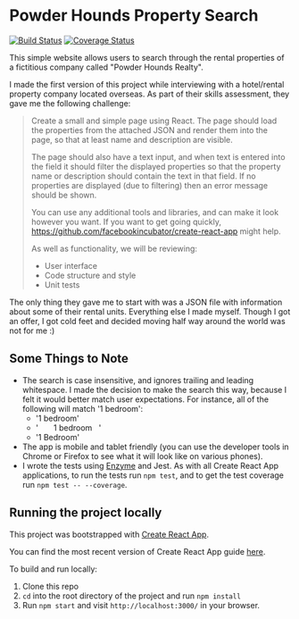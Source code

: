 # Powder Hounds Property Search

[![Build Status](https://travis-ci.com/devinsm/powder-hounds-search.svg?token=2SsqxwGeje9ofPzWHxo7&branch=master)](https://travis-ci.com/devinsm/powder-hounds-search) [![Coverage Status](https://coveralls.io/repos/github/devinsm/htm-property-search/badge.svg?branch=master&t=Qej9jB)](https://coveralls.io/github/devinsm/htm-property-search?branch=master)

This simple website allows users to search through the rental properties of a
fictitious company called "Powder Hounds Realty".

I made the first version of this project while interviewing with a hotel/rental property company
located overseas. As part of their skills assessment, they gave me the following challenge:

>Create a small and simple page using React. The page should load the properties from
>the attached JSON and render them into the page, so that at least name and description
>are visible.
>
>The page should also have a text input, and when text is entered into the field it should
>filter the displayed properties so that the property name or description should contain
>the text in that field. If no properties are displayed (due to filtering) then an error
>message should be shown.
>
>You can use any additional tools and libraries, and can make it look however you want.
>If you want to get going quickly, https://github.com/facebookincubator/create-react-app might help.
>
>As well as functionality, we will be reviewing:
>- User interface
>- Code structure and style
>- Unit tests

The only thing they gave me to start with was a JSON file with information about
some of their rental units. Everything else I made myself. Though I got an offer,
I got cold feet and decided moving half way around the world was not for me :)

## Some Things to Note
- The search is case insensitive, and ignores trailing and leading whitespace.
I made the decision to make the search this way, because I felt it would better
match user expectations. For instance, all of the following will match '1 bedroom':
  - '1 bedroom'
  - '&nbsp;&nbsp;&nbsp;&nbsp;&nbsp;&nbsp;&nbsp;1 bedroom&nbsp;&nbsp;&nbsp;'
  - '1 Bedroom'
- The app is mobile and tablet friendly (you can use the developer tools in
Chrome or Firefox to see what it will look like on various phones).
- I wrote the tests using [Enzyme](http://airbnb.io/enzyme/) and Jest. As with all Create React App
applications, to run the tests run `npm test`, and to get the test coverage run `npm test -- --coverage`.

## Running the project locally
This project was bootstrapped with [Create React App](https://github.com/facebookincubator/create-react-app).

You can find the most recent version of Create React App guide [here](https://github.com/facebookincubator/create-react-app/blob/master/packages/react-scripts/template/README.md).

To build and run locally:
1. Clone this repo
2. `cd` into the root directory of the project and run `npm install`
3. Run `npm start` and visit `http://localhost:3000/` in your browser.
